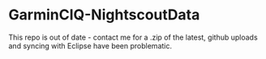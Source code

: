 # GarminCIQ-NightscoutData
This repo is out of date - contact me for a .zip of the latest, github uploads and syncing with Eclipse have been problematic.
